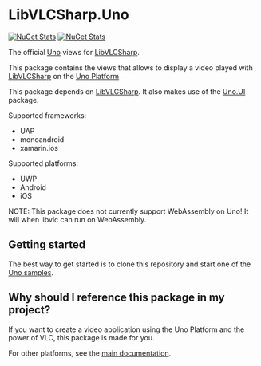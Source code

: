 # LibVLCSharp.Uno

[![NuGet Stats](https://img.shields.io/nuget/v/LibVLCSharp.Uno.svg)](https://www.nuget.org/packages/LibVLCSharp.Uno)
[![NuGet Stats](https://img.shields.io/nuget/dt/LibVLCSharp.Uno.svg)](https://www.nuget.org/packages/LibVLCSharp.Uno)

The official [Uno](https://github.com/unoplatform/uno) views for [LibVLCSharp](../LibVLCSharp/README.md).

This package contains the views that allows to display a video played with [LibVLCSharp](../LibVLCSharp/README.md) on the [Uno Platform](https://platform.uno/)

This package depends on [LibVLCSharp](../LibVLCSharp/README.md). It also makes use of the [Uno.UI](https://www.nuget.org/packages/Uno.UI) package.

Supported frameworks:

- UAP
- monoandroid
- xamarin.ios

Supported platforms:

- UWP
- Android
- iOS

NOTE: This package does not currently support WebAssembly on Uno! It will when libvlc can run on WebAssembly.

## Getting started

The best way to get started is to clone this repository and start one of the [Uno samples](../../samples/Uno).

## Why should I reference this package in my project?

If you want to create a video application using the Uno Platform and the power of VLC, this package is made for you.

For other platforms, see the [main documentation](../../README.md).
